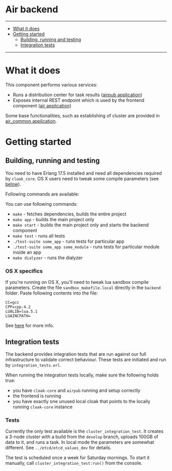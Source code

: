Air backend
==========

----------------------

- [What it does](#what-it-does)
- [Getting started](#getting-started)
    - [Building, running and testing](#building-running-and-testing)
    - [Integration tests](#integration-tests)

----------------------

# What it does

This component performs various services:

- Runs a distribution center for task results ([airpub application](apps/airpub))
- Exposes internal REST endpoint which is used by the frontend component ([air application](apps/air))

Some base functionalities, such as establishing of cluster are provided in [air_common application](apps/air_common).

# Getting started

## Building, running and testing

You need to have Erlang 17.5 installed and need all dependencies required by `cloak_core`. OS X users need to tweak some compile parameters (see [below](#os-x-specifics)).

Following commands are available:

You can use following commands:

- `make` - fetches dependencies, builds the entire project
- `make app` - builds the main project only
- `make start` - builds the main project only and starts the backend component
- `make test` - runs all tests
- `./test-suite some_app` - runs tests for particular app
- `./test-suite some_app some_module` - runs tests for particular module inside an app
- `make dialyzer` - runs the dialyzer

### OS X specifics

If you're running on OS X, you'll need to tweak lua sandbox compile parameters. Create the file `sandbox_makefile.local` directly in the `backend` folder. Paste following contents into the file:

```
CC=gcc
CPP=cpp-4.2
LUALIB=lua.5.1
LUAINCPATH=
```

See [here](https://github.com/aircloak/cloak-core/#building-the-sandbox) for more info.

## Integration tests

The backend provides integration tests that are run against our full infrastructure to validate correct
behaviour. These tests are initiated and run by `integration_tests.erl`.

When running the integration tests locally, make sure the following holds true:

- you have `cloak-core` and `airpub` running and setup correctly
- the frontend is running
- you have exactly one unused local cloak that points to the locally running `cloak-core` instance

### Tests

Currently the only test available is the `cluster_integration_test`. It creates a 3-node cluster
with a build from the `develop` branch, uploads 100GB of data to it, and runs a task.
In local mode the parameters are somewhat different. See `../etcd/etcd_values_dev` for details.

The test is scheduled once a week for Saturday mornings.
To start it manually, call `cluster_integration_test:run()` from the console.
